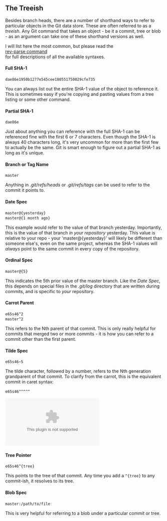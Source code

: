 <!--
SPDX-FileCopyrightText: 2008 Geoffrey Grosenbach <boss@topfunky.com>
SPDX-FileCopyrightText: 2008 Scott Chacon <schacon@gmail.com>

SPDX-License-Identifier: CC-BY-SA-3.0
-->

## The Treeish

Besides branch heads, there are a number of shorthand ways to refer to particular objects in the Git data store. These are often referred to as a *treeish*. Any Git command that takes an object - be it a commit, tree or blob - as an argument can take one of these shorthand versions as well.

I will list here the most common, but please read the\
[rev-parse command](http://www.kernel.org/pub/software/scm/git/docs/git-rev-parse.html)\
for full descriptions of all the available syntaxes.

#### Full SHA-1

```
dae86e1950b1277e545cee180551750029cfe735
```

You can always list out the entire SHA-1 value of the object to reference it. This is sometimes easy if you're copying and pasting values from a tree listing or some other command.

#### Partial SHA-1

```
dae86e
```

Just about anything you can reference with the full SHA-1 can be referenced fine with the first 6 or 7 characters. Even though the SHA-1 is always 40 characters long, it's very uncommon for more than the first few to actually be the same. Git is smart enough to figure out a partial SHA-1 as long as it's unique.

#### Branch or Tag Name

```
master
```

Anything in *.git/refs/heads* or *.git/refs/tags* can be used to refer to the commit it points to.

#### Date Spec

```
master@{yesterday}
master@{1 month ago}
```

This example would refer to the value of that branch yesterday. Importantly, this is the value of that branch *in your repository* yesterday. This value is relative to your repo - your 'master@{yesterday}' will likely be different than someone else's, even on the same project, whereas the SHA-1 values will *always* point to the same commit in every copy of the repository.

#### Ordinal Spec

```
master@{5}
```

This indicates the 5th prior value of the master branch. Like the *Date Spec*, this depends on special files in the *.git/log* directory that are written during commits, and is specific to *your* repository.

#### Carrot Parent

```
e65s46^2
master^2
```

This refers to the Nth parent of that commit. This is only really helpful for commits that merged two or more commits - it is how you can refer to a commit other than the first parent.

#### Tilde Spec

```
e65s46~5
```

The tilde character, followed by a number, refers to the Nth generation grandparent of that commit. To clarify from the carrot, this is the equivalent commit in caret syntax:

```
e65s46^^^^^
```

![](../artwork/vector/Treeish.eps)

#### Tree Pointer

```
e65s46^{tree}
```

This points to the tree of that commit. Any time you add a `^{tree}` to any commit-ish, it resolves to its tree.

#### Blob Spec

```
master:/path/to/file
```

This is very helpful for referring to a blob under a particular commit or tree.
